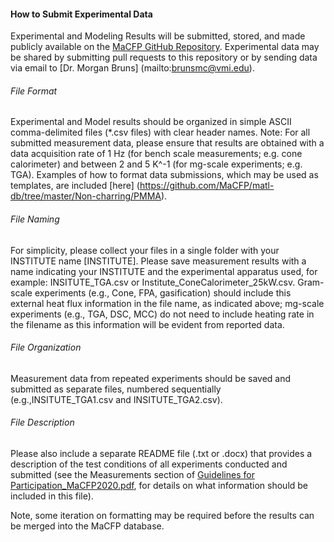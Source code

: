 #### How to Submit Experimental Data

Experimental and Modeling Results will be submitted, stored, and made publicly available on the [MaCFP GitHub Repository](https://github.com/MaCFP/matl-db/tree/master/Non-charring/PMMA). Experimental data may be shared by submitting pull requests to this repository or by sending data via email to [Dr. Morgan Bruns] (mailto:brunsmc@vmi.edu).

###### File Format 
Experimental and Model results should be organized in simple ASCII comma-delimited files (*.csv files) with clear header names.  Note: For all submitted measurement data, please ensure that results are obtained with a data acquisition rate of 1 Hz (for bench scale measurements; e.g. cone calorimeter) and between 2 and 5 K^-1 (for mg-scale experiments; e.g. TGA). Examples of how to format data submissions, which may be used as templates, are included [here] (https://github.com/MaCFP/matl-db/tree/master/Non-charring/PMMA).

###### File Naming
For simplicity, please collect your files in a single folder with your INSTITUTE name [INSTITUTE]. Please save measurement results with a name indicating your INSTITUTE and the experimental apparatus used, for example: INSITUTE\_TGA.csv or Institute\_ConeCalorimeter_25kW.csv.  Gram-scale experiments (e.g., Cone, FPA, gasification) should include this external heat flux information in the file name, as indicated above; mg-scale experiments (e.g., TGA, DSC, MCC) do not need to include heating rate in the filename as this information will be evident from reported data.



###### File Organization
Measurement data from repeated experiments should be saved and submitted as separate files, numbered sequentially (e.g.,INSITUTE\_TGA1.csv and INSITUTE\_TGA2.csv). 


###### File Description
Please also include a separate README file (.txt or .docx) that provides a description of the test conditions of all experiments conducted and submitted (see the Measurements section of [Guidelines for Participation_MaCFP2020.pdf](https://github.com/MaCFP/matl-db/), for details on what information should be included in this file).   

Note, some iteration on formatting may be required before the results can be merged into the MaCFP database.

